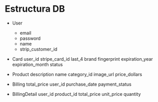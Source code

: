 # Estructura DB

* User
    - email
    - password
    - name
    - strip_customer_id

* Card
    user_id
    stripe_card_id
    last_4
    brand
    fingerprint
    expiration_year
    expiration_month
    status

* Product
    description
    name
    category_id
    image_url
    price_dollars

* Billing
    total_price
    user_id
    purchase_date
    payment_status

* BillingDetail
    user_id
    product_id
    total_price
    unit_price
    quantity
